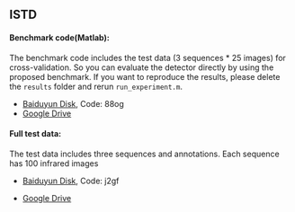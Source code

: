 ## ISTD

#### Benchmark code(Matlab):

The benchmark code includes the test data (3 sequences * 25 images) for cross-validation. So you can evaluate the detector directly by using the proposed benchmark. If you want to reproduce the results, please delete the `results` folder and rerun `run_experiment.m`.
- [Baiduyun Disk](https://pan.baidu.com/s/1SGPdh7E96nc1gKFUpfi4Pg), Code: 88og  
- [Google Drive](https://drive.google.com/file/d/13FKykB7rCer8BTvtYHp7fQBcB3yUgAN2/view?usp=sharing)

#### Full test data:

The test data includes three sequences and annotations. Each sequence has 100 infrared images
- [Baiduyun Disk](https://pan.baidu.com/s/1gUXpKXnhU3WVzw_Lbe72-g), Code: j2gf

- [Google Drive](https://drive.google.com/file/d/1kDptlq5-8aHLezz5srElFp--CInUGVpw/view?usp=sharing)
